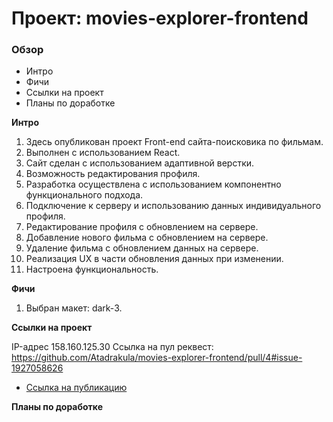 # Проект: movies-explorer-frontend

### Обзор
* Интро
* Фичи
* Ссылки на проект
* Планы по доработке

**Интро**

1. Здесь опубликован проект Front-end сайта-поисковика по фильмам.
2. Выполнен с использованием React.
3. Сайт сделан с использованием адаптивной верстки.
4. Возможность редактирования профиля.
5. Разработка осуществлена с использованием компонентно функционального подхода.
6. Подключение к серверу и использованию данных индивидуального профиля.
7. Редактирование профиля с обновлением на сервере.
8. Добавление нового фильма с обновлением на сервере.
9. Удаление фильма с обновлением данных на сервере.
10. Реализация UX в части обновления данных при изменении.
11. Настроена функциональность.

**Фичи**

1. Выбран макет: dark-3.

**Ссылки на проект**

IP-адрес 158.160.125.30
Ссылка на пул реквест: https://github.com/Atadrakula/movies-explorer-frontend/pull/4#issue-1927058626

* [Ссылка на публикацию](https://web.portfolio.diploma.nomoredomainsicu.ru)

**Планы по доработке**



